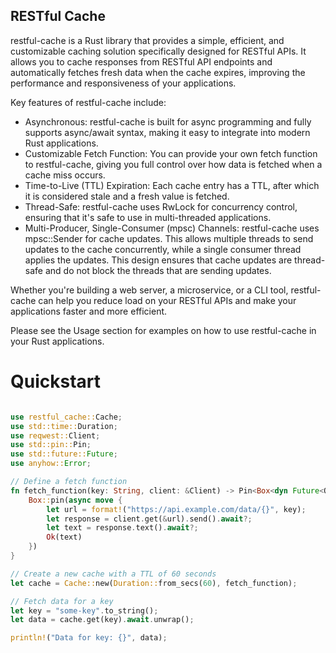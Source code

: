 ## RESTful Cache

restful-cache is a Rust library that provides a simple, efficient, and customizable caching solution specifically designed for RESTful APIs. It allows you to cache responses from RESTful API endpoints and automatically fetches fresh data when the cache expires, improving the performance and responsiveness of your applications.

Key features of restful-cache include:

- Asynchronous: restful-cache is built for async programming and fully supports async/await syntax, making it easy to integrate into modern Rust applications.
- Customizable Fetch Function: You can provide your own fetch function to restful-cache, giving you full control over how data is fetched when a cache miss occurs.
- Time-to-Live (TTL) Expiration: Each cache entry has a TTL, after which it is considered stale and a fresh value is fetched.
- Thread-Safe: restful-cache uses RwLock for concurrency control, ensuring that it's safe to use in multi-threaded applications.
- Multi-Producer, Single-Consumer (mpsc) Channels: restful-cache uses mpsc::Sender for cache updates. This allows multiple threads to send updates to the cache concurrently, while a single consumer thread applies the updates. This design ensures that cache updates are thread-safe and do not block the threads that are sending updates.

Whether you're building a web server, a microservice, or a CLI tool, restful-cache can help you reduce load on your RESTful APIs and make your applications faster and more efficient.

Please see the Usage section for examples on how to use restful-cache in your Rust applications.


# Quickstart

```rust

use restful_cache::Cache;
use std::time::Duration;
use reqwest::Client;
use std::pin::Pin;
use std::future::Future;
use anyhow::Error;

// Define a fetch function
fn fetch_function(key: String, client: &Client) -> Pin<Box<dyn Future<Output = Result<String, Error>> + Send>> {
    Box::pin(async move {
        let url = format!("https://api.example.com/data/{}", key);
        let response = client.get(&url).send().await?;
        let text = response.text().await?;
        Ok(text)
    })
}

// Create a new cache with a TTL of 60 seconds
let cache = Cache::new(Duration::from_secs(60), fetch_function);

// Fetch data for a key
let key = "some-key".to_string();
let data = cache.get(key).await.unwrap();

println!("Data for key: {}", data);

```

